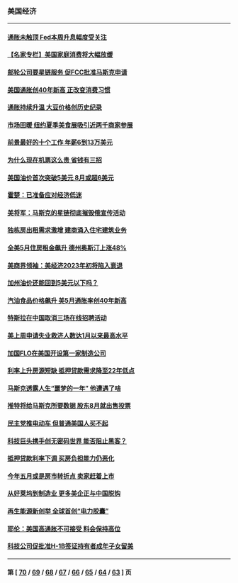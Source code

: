 ### 美国经济
---
#### [通胀未触顶 Fed本周升息幅度受关注](../../pages/ncid1078158/n13758924.md) 
#### [【名家专栏】美国家庭消费将大幅放缓](../../pages/ncid1078158/n13758718.md) 
#### [邮轮公司要星链服务 促FCC批准马斯克申请](../../pages/ncid1078158/n13758794.md) 
#### [美国通胀创40年新高 正改变消费习惯](../../pages/ncid1078158/n13758901.md) 
#### [通胀持续升温 大豆价格创历史纪录](../../pages/ncid1078158/n13758792.md) 
#### [市场回暖 纽约夏季美食展吸引近两千商家参展](../../pages/ncid1078158/n13758371.md) 
#### [前景最好的十个工作 年薪6到13万美元](../../pages/ncid1078158/n13756850.md) 
#### [为什么现在机票这么贵 省钱有三招](../../pages/ncid1078158/n13755441.md) 
#### [美国油价首次突破5美元 8月或超6美元](../../pages/ncid1078158/n13757282.md) 
#### [霍楚：已准备应对经济低迷](../../pages/ncid1078158/n13757023.md) 
#### [美将军：马斯克的星链彻底摧毁俄宣传活动](../../pages/ncid1078158/n13756893.md) 
#### [独栋房出租需求激增 建商涌入住宅建筑业务](../../pages/ncid1078158/n13756830.md) 
#### [全美5月住房租金飙升 德州奥斯汀上涨48%](../../pages/ncid1078158/n13756873.md) 
#### [美商界领袖：美经济2023年初将陷入衰退](../../pages/ncid1078158/n13756828.md) 
#### [加州油价还能回到5美元以下吗？](../../pages/ncid1078158/n13756819.md) 
#### [汽油食品价格飙升 美5月通胀率创40年新高](../../pages/ncid1078158/n13756708.md) 
#### [特斯拉在中国取消三场在线招聘活动](../../pages/ncid1078158/n13756628.md) 
#### [美上周申请失业救济人数达1月以来最高水平](../../pages/ncid1078158/n13755909.md) 
#### [加国FLO在美国开设第一家制造公司](../../pages/ncid1078158/n13755921.md) 
#### [利率上升房源短缺 抵押贷款需求降至22年低点](../../pages/ncid1078158/n13755271.md) 
#### [马斯克透露人生“噩梦的一年” 他遭遇了啥](../../pages/ncid1078158/n13755211.md) 
#### [推特将给马斯克所要数据 股东8月就出售投票](../../pages/ncid1078158/n13755165.md) 
#### [民主党推电动车 但普通美国人买不起](../../pages/ncid1078158/n13754574.md) 
#### [科技巨头携手创无密码世界 能否阻止黑客？](../../pages/ncid1078158/n13755124.md) 
#### [抵押贷款利率下调 买房负担能力仍恶化](../../pages/ncid1078158/n13754778.md) 
#### [今年五月或是房市转折点 卖家赶着上市](../../pages/ncid1078158/n13754747.md) 
#### [从好莱坞到制造业 更多美企正与中国脱钩](../../pages/ncid1078158/n13754651.md) 
#### [再生能源新创举 全球首创“电力胶囊”](../../pages/ncid1078158/n13754495.md) 
#### [耶伦：美国高通胀不可接受 料会保持高位](../../pages/ncid1078158/n13754467.md) 
#### [科技公司促批准H-1B签证持有者成年子女留美](../../pages/ncid1078158/n13754384.md) 

---
#### 第 [ [70](./70.md) / [69](./69.md) / [68](./68.md) / [67](./67.md) / [66](./66.md) / [65](./65.md) / [64](./64.md) / [63](./63.md) ] 页
